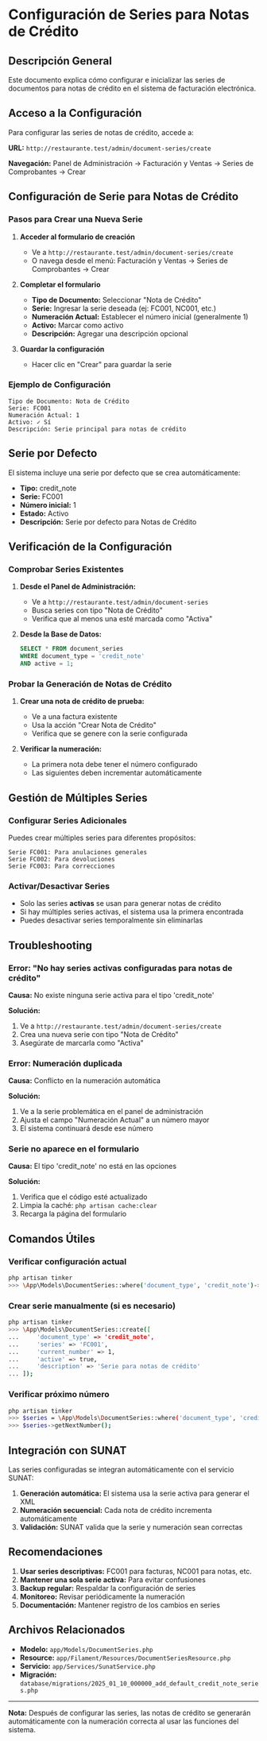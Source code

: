 # Configuración de Series para Notas de Crédito

## Descripción General

Este documento explica cómo configurar e inicializar las series de documentos para notas de crédito en el sistema de facturación electrónica.

## Acceso a la Configuración

Para configurar las series de notas de crédito, accede a:

**URL:** `http://restaurante.test/admin/document-series/create`

**Navegación:** Panel de Administración → Facturación y Ventas → Series de Comprobantes → Crear

## Configuración de Serie para Notas de Crédito

### Pasos para Crear una Nueva Serie

1. **Acceder al formulario de creación**
   - Ve a `http://restaurante.test/admin/document-series/create`
   - O navega desde el menú: Facturación y Ventas → Series de Comprobantes → Crear

2. **Completar el formulario**
   - **Tipo de Documento:** Seleccionar "Nota de Crédito"
   - **Serie:** Ingresar la serie deseada (ej: FC001, NC001, etc.)
   - **Numeración Actual:** Establecer el número inicial (generalmente 1)
   - **Activo:** Marcar como activo
   - **Descripción:** Agregar una descripción opcional

3. **Guardar la configuración**
   - Hacer clic en "Crear" para guardar la serie

### Ejemplo de Configuración

```
Tipo de Documento: Nota de Crédito
Serie: FC001
Numeración Actual: 1
Activo: ✓ Sí
Descripción: Serie principal para notas de crédito
```

## Serie por Defecto

El sistema incluye una serie por defecto que se crea automáticamente:

- **Tipo:** credit_note
- **Serie:** FC001
- **Número inicial:** 1
- **Estado:** Activo
- **Descripción:** Serie por defecto para Notas de Crédito

## Verificación de la Configuración

### Comprobar Series Existentes

1. **Desde el Panel de Administración:**
   - Ve a `http://restaurante.test/admin/document-series`
   - Busca series con tipo "Nota de Crédito"
   - Verifica que al menos una esté marcada como "Activa"

2. **Desde la Base de Datos:**
   ```sql
   SELECT * FROM document_series 
   WHERE document_type = 'credit_note' 
   AND active = 1;
   ```

### Probar la Generación de Notas de Crédito

1. **Crear una nota de crédito de prueba:**
   - Ve a una factura existente
   - Usa la acción "Crear Nota de Crédito"
   - Verifica que se genere con la serie configurada

2. **Verificar la numeración:**
   - La primera nota debe tener el número configurado
   - Las siguientes deben incrementar automáticamente

## Gestión de Múltiples Series

### Configurar Series Adicionales

Puedes crear múltiples series para diferentes propósitos:

```
Serie FC001: Para anulaciones generales
Serie FC002: Para devoluciones
Serie FC003: Para correcciones
```

### Activar/Desactivar Series

- Solo las series **activas** se usan para generar notas de crédito
- Si hay múltiples series activas, el sistema usa la primera encontrada
- Puedes desactivar series temporalmente sin eliminarlas

## Troubleshooting

### Error: "No hay series activas configuradas para notas de crédito"

**Causa:** No existe ninguna serie activa para el tipo 'credit_note'

**Solución:**
1. Ve a `http://restaurante.test/admin/document-series/create`
2. Crea una nueva serie con tipo "Nota de Crédito"
3. Asegúrate de marcarla como "Activa"

### Error: Numeración duplicada

**Causa:** Conflicto en la numeración automática

**Solución:**
1. Ve a la serie problemática en el panel de administración
2. Ajusta el campo "Numeración Actual" a un número mayor
3. El sistema continuará desde ese número

### Serie no aparece en el formulario

**Causa:** El tipo 'credit_note' no está en las opciones

**Solución:**
1. Verifica que el código esté actualizado
2. Limpia la caché: `php artisan cache:clear`
3. Recarga la página del formulario

## Comandos Útiles

### Verificar configuración actual
```bash
php artisan tinker
>>> \App\Models\DocumentSeries::where('document_type', 'credit_note')->get();
```

### Crear serie manualmente (si es necesario)
```bash
php artisan tinker
>>> \App\Models\DocumentSeries::create([
...     'document_type' => 'credit_note',
...     'series' => 'FC001',
...     'current_number' => 1,
...     'active' => true,
...     'description' => 'Serie para notas de crédito'
... ]);
```

### Verificar próximo número
```bash
php artisan tinker
>>> $series = \App\Models\DocumentSeries::where('document_type', 'credit_note')->where('active', true)->first();
>>> $series->getNextNumber();
```

## Integración con SUNAT

Las series configuradas se integran automáticamente con el servicio SUNAT:

1. **Generación automática:** El sistema usa la serie activa para generar el XML
2. **Numeración secuencial:** Cada nota de crédito incrementa automáticamente
3. **Validación:** SUNAT valida que la serie y numeración sean correctas

## Recomendaciones

1. **Usar series descriptivas:** FC001 para facturas, NC001 para notas, etc.
2. **Mantener una sola serie activa:** Para evitar confusiones
3. **Backup regular:** Respaldar la configuración de series
4. **Monitoreo:** Revisar periódicamente la numeración
5. **Documentación:** Mantener registro de los cambios en series

## Archivos Relacionados

- **Modelo:** `app/Models/DocumentSeries.php`
- **Resource:** `app/Filament/Resources/DocumentSeriesResource.php`
- **Servicio:** `app/Services/SunatService.php`
- **Migración:** `database/migrations/2025_01_10_000000_add_default_credit_note_series.php`

---

**Nota:** Después de configurar las series, las notas de crédito se generarán automáticamente con la numeración correcta al usar las funciones del sistema.